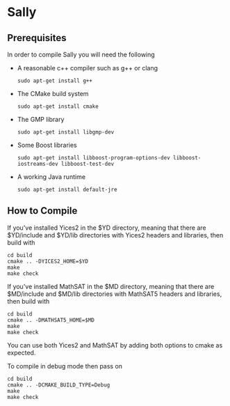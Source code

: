 # Sally

## Prerequisites

In order to compile Sally you will need the following

* A reasonable c++ compiler such as g++ or clang

    ```
    sudo apt-get install g++
    ```

* The CMake build system 

    ```
    sudo apt-get install cmake
    ```


* The GMP library

    ```
    sudo apt-get install libgmp-dev
    ```

* Some Boost libraries

    ```
    sudo apt-get install libboost-program-options-dev libboost-iostreams-dev libboost-test-dev
    ```
    
* A working Java runtime 

    ```
    sudo apt-get install default-jre
    ```

## How to Compile

If you've installed Yices2 in the $YD directory, meaning that there are 
$YD/include and $YD/lib directories with Yices2 headers and libraries, then
build with 

    cd build
    cmake .. -DYICES2_HOME=$YD
    make
    make check

If you've installed MathSAT in the $MD directory, meaning that there are 
$MD/include and $MD/lib directories with MathSAT5 headers and libraries, then 
build with

    cd build
    cmake .. -DMATHSAT5_HOME=$MD
    make
    make check
   
You can use both Yices2 and MathSAT by adding both options to cmake as expected.

To compile in debug mode then pass on

    cd build
    cmake .. -DCMAKE_BUILD_TYPE=Debug
    make
    make check
